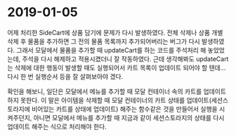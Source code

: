 # 2019-01-05

어제 처리한 SideCart에 상품 담기에 문제가 다시 발생하였다. 전체 삭제나 상품 개별 삭제 후 물품을 추가하면 그 전의 물품 목록까지 추가되어버리는 버그가 다시 발생하였다. 그래서 모달에서 물품을 추가할 때 updateCart를 하는 코드를 주석처리 해 놓았었는데, 주석을 다시 해제하고 적용시켰더니 잘 작동하였다. 근데 생각해봐도 updateCart는 삭제에 대한 행동이 발생할 때도 실행되어서 카트 목록이 업데이트 되어야 할 텐데... 다시 한 번 실행순서 등을 잘 살펴보아야 겠다.

확인을 해보니, 일단은 모달에서 메뉴를 추가할 때 모달 컨테이너 속의 카트를 업데이트 하지 못한다. 이 말은 아이템을 삭제할 때 모달 컨테이너의 카트 상태를 업데이트(세션스토라지에 비어있는 카트를 상태에 업데이트) 해주는 함수같은 것을 만들어서 실행을 시켜주던지, 아니면 모달에서 메뉴를 추가할 때 지금과 같이 세션스토라지의 상태를 다시 업데이트 해주는 식으로 처리해야 한다.


